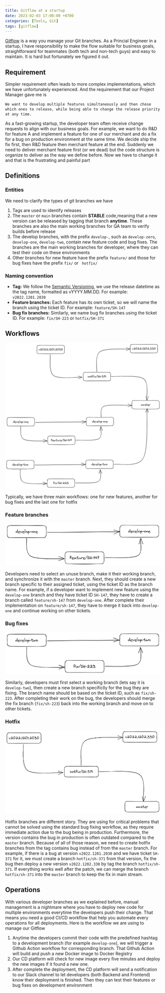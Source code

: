 ```yaml
---
title: Gitflow at a startup
date: 2023-02-03 17:00:00 +0700
categories: [Tools, Git]
tags: [gitflow]
---
```


[Gitflow](https://www.atlassian.com/git/tutorials/comparing-workflows/gitflow-workflow) is a way you manage your Git branches. As a Princial Engineer in a startup, I have responsibility to make the flow suitable for business goals, straightforward for teammates (both tech and non-tech guys) and easy to maintain. It is hard but fortunately we figured it out.

## Requirement

Simpler requirement often leads to more complex implementations, which we have unfortunately experienced. And the requirement that our Project Manager gave me is

```
We want to develop multiple features simultaneously and then chose which ones to release, while being able to change the release priority at any time.
```

As a fast-growing startup, the developer team often receive change requests to align with our business goals. For example, we want to do R&D for feature A and implement a feature for one of our merchant and do a fix for a bug on production environment at the same time. We decide ship the fix first, then R&D feature then merchant feature at the end. Suddenly we need to deliver merchant feature first (or we dead) but the code structure is organize to deliver as the way we define before. Now we have to change it and that is the frustrating and painful part 

## Definitions

### Entities

We need to clarify the types of git branches we have

1. Tags are used to identify releases
2. The `master` or `main` branches contain **STABLE** code,meaning that a new version can be released by tagging that branch **anytime**. These branches are also the main working branches for QA team to verify builds before release
3. The develop branches, with the prefix `develop-`, such as `develop-zero`, `develop-one`, `develop-two`, contain new feature code and bug fixes. The branches are the main working branches for developer, where they can test their code on these environments
4. Other branches for new feature have the prefix `feature/` and those for bug fixes have the prefix `fix/` or ` hotfix/`

### Naming convention

- **Tag:** We follow the [Semantic Versioning](https://semver.org/), we use the release datetime as the tag name, formatted as vYYYY.MM.DD. For example: `v2022.1201.2030`
- **Feature branches:** Each feature has its own ticket, so we will name the branch using the ticket ID. For example: `feature/SH-147`
- **Bug fix branches:** Similarly, we name bug fix branches using the ticket ID. For example: `fix/SH-223` or `hotfix/SH-371`

## Workflows

![gitflow](/assets/img/gitflow.png)

Typically, we have three main workflows: one for new features, another for bug fixes and the last one for hotfix

### Feature branches

![feature-branches](/assets/img/feature-branches.png)

Developers need to select an unuse branch, make it their working branch, and synchronize it with the `master` branch. Next, they should create a new branch specific to their assigned ticket, using the ticket ID as the branch name. For example, if a developer want to implement new feature using the `develop-one` branch and they have ticket ID `SH-147`, they have to create a branch called `feature/sh-147` from `develop-one`. After complete their implementation on `feature/sh-147`, they have to merge it back into `develop-one` and continue working on other tickets.

### Bug fixes

![fix-branches](/assets/img/fix-branches.png)

Similarly, developers must first select a working branch (lets say it is `develop-two`), then create a new branch specificlly for the bug they are fixing. The branch name should be based on the ticket ID, such as `fix/sh-223`. After completing their work on the bug, the developers should merge the fix branch (`fix/sh-223`) back into the working branch and move on to other tickets.

### Hotfix

![hotfix-branches](/assets/img/hotfix-branches.png)

Hotfix branches are different story. They are using for critical problems that cannot be solved using the standard bug fixing workflow, as they require immediate action due to the bug being in production. Furthermore, the version contains the bug in production is often outdated compared to the `master` branch. Because of all of those reason, we need to create hotfix branches from the tag contains bug instead of from the `master` branch. For example, if there is a bug at version `v2022.1201.2030` and we have ticket `SH-371` for it, we must create a branch `hotfix/sh-371` from that version, fix the bug then deploy a new version `v2022.1202.330` by tag the branch `hotfix/sh-371`. If everything works well after the patch, we can merge the branch `hotfix/sh-371` into the `master` branch to keep the fix in main stream.

## Operations

With various developer branches as we explained before, manual management is a nightmare where you have to deploy new code for multiple environments everytime the developers push their change. That means you need a good CI/CD workflow that help you automate every operations for all deployments. Here is the workflow we are using to manage our Gitflow

1. Anytime the developers commit their code with the predefined hashtag to a development branch (for example `develop-one`), we will trigger a Github Action workflow for corresponding branch. That Github Action will build and push a new Docker image to Docker Registry
2. Our CD platform will check for new image every five minutes and deploy the new images if it found a new one.
3. After complete the deployment, the CD platform will send a notification to our Slack channel to let developers (both Backend and Frontend) know their deployment is finished. Then they can test their features or bug fixes on development environment   